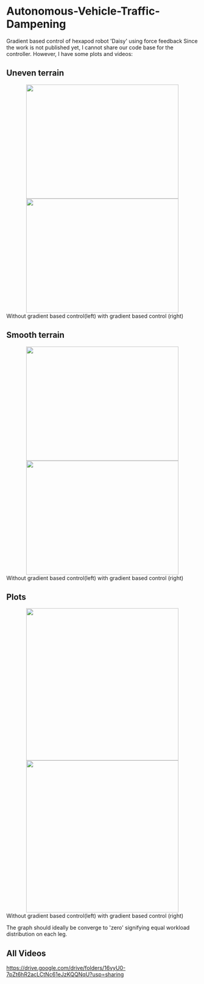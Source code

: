 # Autonomous-Vehicle-Traffic-Dampening

Gradient based control of hexapod robot 'Daisy' using force feedback
Since the work is not published yet, I cannot share our code base for the controller. However, I have some plots and videos:

## Uneven terrain
<div  align="center">
<img src="./yuna_uneven_fb.gif" height="300" width="400" /> 
<img src="./yuna_uneven_nofb.gif" height="300" width="400" />
</div>
 Without gradient based control(left)                     with gradient based control (right)

## Smooth terrain

<div  align="center">
<img src="./yuna_nofb.gif" height="300" width="400" label="without fb" />
<img src="./yuna_fb.gif" height="300" width="400" />
</div>
 Without gradient based control(left)                     with gradient based control (right)
 
## Plots

<div  align="center">
<img src="./Yuna_openloop1.png" width="400" />
<img src="./Yuna_control.png" width="400" />
</div>
 Without gradient based control(left)                     with gradient based control (right)
 
 The graph should ideally be converge to 'zero' signifying equal workload distribution on each leg.
 
 ## All Videos
https://drive.google.com/drive/folders/16vyU0-7pZt6hR2acLCtNc61eJzKQQNqU?usp=sharing
